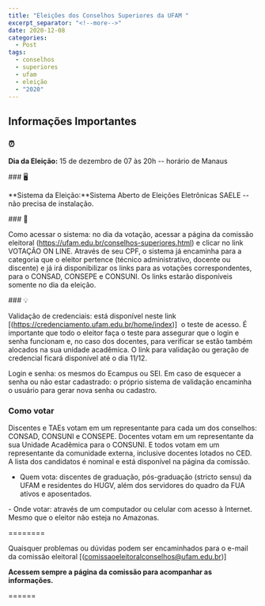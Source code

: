 ```yaml
---
title: "Eleições dos Conselhos Superiores da UFAM "
excerpt_separator: "<!--more-->"
date: 2020-12-08
categories:
  - Post
tags:
  - conselhos
  - superiores
  - ufam
  - eleição
  - "2020"
---
```


## Informações Importantes

### ⏰ 

**Dia da Eleição:** 15 de dezembro de 07 às 20h -- horário de Manaus

### 🖥️

**Sistema da Eleição:**Sistema Aberto de Eleições Eletrônicas SAELE -- não precisa de instalação.

### 🔑

Como acessar o sistema: no dia da votação, acessar a página da comissão eleitoral (https://ufam.edu.br/conselhos-superiores.html) e clicar no link VOTAÇÃO ON LINE. Através de seu CPF, o sistema já encaminha para a categoria que o eleitor pertence (técnico administrativo, docente ou discente) e já irá disponibilizar os links para as votações correspondentes, para o CONSAD, CONSEPE e CONSUNI. Os links estarão disponíveis somente no dia da eleição.

### 💡

Validação de credenciais: está disponível neste link [(https://credenciamento.ufam.edu.br/home/index)]  o teste de acesso. É importante que todo o eleitor faça o teste para assegurar que o login e senha funcionam e, no caso dos docentes, para verificar se estão também alocados na sua unidade acadêmica. O link para validação ou geração de credencial ficará disponível até o dia 11/12. 

Login e senha: os mesmos do Ecampus ou SEI. Em caso de esquecer a senha ou não estar cadastrado: o próprio sistema de validação encaminha o usuário para gerar nova senha ou cadastro.

### Como votar
Discentes e TAEs votam em um representante para cada um dos conselhos: CONSAD, CONSUNI e CONSEPE. Docentes votam em um representante da sua Unidade Acadêmica para o CONSUNI. E todos votam em um representante da comunidade externa, inclusive docentes lotados no CED. A lista dos candidatos é nominal e está disponível na página da comissão.

- Quem vota: discentes de graduação, pós-graduação (stricto sensu) da UFAM e residentes do HUGV, além dos servidores do quadro da FUA ativos e aposentados.

- Onde votar: através de um computador ou celular com acesso à Internet. Mesmo que o eleitor não esteja no Amazonas. 

========

Quaisquer problemas ou dúvidas podem ser encaminhados para o e-mail da comissão eleitoral [(comissaoeleitoralconselhos@ufam.edu.br)]

**Acessem sempre a página da comissão para acompanhar as informações.**

======
